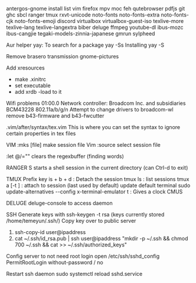 antergos-gnome install list
vim firefox mpv moc feh
qutebrowser pdfjs
git ghc sbcl
ranger tmux rxvt-unicode
noto-fonts noto-fonts-extra noto-fonts-cjk noto-fonts-emoji
discord
virtualbox virtualbox-guest-iso
texlive-more texlive-lang texlive-langextra biber
deluge
ffmpeg youtube-dl
ibus-mozc ibus-cangjie tegaki-models-zinnia-japanese
gmrun
sylpheed

Aur helper yay:
To search for a package
yay -Ss <package-name>
Installing
yay -S <package-name>

Remove
brasero
transmission
gnome-pictures

Add xresources
- make .xinitrc
- set executable
- add xrdb -load to it

Wifi problems 
01:00.0 Network controller: Broadcom Inc. and subsidiaries BCM43228 802.11a/b/g/n
Attempt to change drivers to broadcom-wl
remove b43-firmware and b43-fwcutter

.vim/after/syntax/tex.vim
This is where you can set the syntax to ignore certain properties in tex files

VIM
:mks [file]
make session file Vim
:source 
select session file

:let @/=""
clears the regexbuffer (finding words)

RANGER
S starts a shell session in the current directory
(can Ctrl-d to exit)

TMUX
Prefix key is <Ctrl> + b
<Prefix> + d : Detach the session
tmux ls : list sessions
tmux a [-t <session-name>] : attach to session (last used by default)
update default terminal
sudo update-alternatives --config x-terminal-emulator
<Prefix> t : Gives a clock
CMUS

DELUGE
deluge-console to access daemon

SSH
Generate keys with ssh-keygen -t rsa
(keys currently stored /home/temeyun/.ssh/)
Copy key over to public server
1) ssh-copy-id user@ipaddress
2) cat ~/.ssh/id_rsa.pub | ssh user@ipaddress "mkdir -p ~/.ssh && chmod 700 ~/.ssh && cat >> ~/.ssh/authorized_keys"

Config server to not need root login
open /etc/ssh/sshd_config
PermitRootLogin without-password / no

Restart ssh daemon
sudo systemctl reload sshd.service

